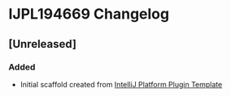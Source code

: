 <!-- Keep a Changelog guide -> https://keepachangelog.com -->

# IJPL194669 Changelog

## [Unreleased]
### Added
- Initial scaffold created from [IntelliJ Platform Plugin Template](https://github.com/JetBrains/intellij-platform-plugin-template)

